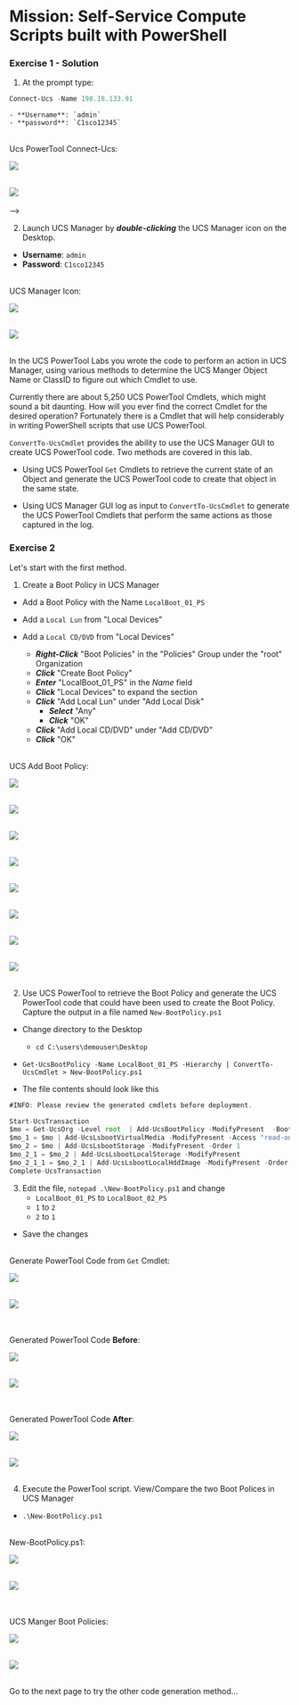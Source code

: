 # Mission: Self-Service Compute Scripts built with PowerShell

### Exercise 1 - Solution

1. At the prompt type:

  ```PowerShell
  Connect-Ucs -Name 198.18.133.91
  ```
    - **Username**: `admin`
    - **password**: `C1sco12345`

  </br>Ucs PowerTool Connect-Ucs:

  ![](/posts/files/dne-dcip-intermediate-programming-cisco-compute-ucs-powertool-mission-v01/assets/images/image-01.jpg)<br/><br/>

  ![](assets/images/image-01.jpg)<br/><br/>-->

2. Launch UCS Manager by ***double-clicking*** the UCS Manager icon on the Desktop.

  - **Username**: `admin`
  - **Password**: `C1sco12345`

  </br>UCS Manager Icon:

  ![](/posts/files/dne-dcip-intermediate-programming-cisco-compute-ucs-powertool-mission-v01/assets/images/image-02.jpg)<br/><br/>

![](assets/images/image-02.jpg)<br/><br/>

In the UCS PowerTool Labs you wrote the code to perform an action in UCS Manager, using various methods to determine the UCS Manger Object Name or ClassID to figure out which Cmdlet to use.

Currently there are about 5,250 UCS PowerTool Cmdlets, which might sound a bit daunting. How will you ever find the correct Cmdlet for the desired operation? Fortunately there is a Cmdlet that will help considerably in writing PowerShell scripts that use UCS PowerTool.

`ConvertTo-UcsCmdlet` provides the ability to use the UCS Manager GUI to create UCS PowerTool code. Two methods are covered in this lab.

  - Using UCS PowerTool `Get` Cmdlets to retrieve the current state of an Object and generate the UCS PowerTool code to create that object in the same state.

  - Using UCS Manager GUI log as input to `ConvertTo-UcsCmdlet` to generate the UCS PowerTool Cmdlets that perform the same actions as those captured in the log.

### Exercise 2

Let's start with the first method.

1. Create a Boot Policy in UCS Manager

  - Add a Boot Policy with the Name `LocalBoot_01_PS`
  - Add a `Local Lun` from "Local Devices"
  - Add a `Local CD/DVD` from "Local Devices"

    - ***Right-Click*** "Boot Policies" in the "Policies" Group under the "root" Organization
    - ***Click*** "Create Boot Policy"
    - ***Enter*** "LocalBoot_01_PS" in the *Name* field
    - ***Click*** "Local Devices" to expand the section
    - ***Click*** "Add Local Lun" under "Add Local Disk"
      - ***Select*** "Any"
      - ***Click*** "OK"
    - ***Click*** "Add Local CD/DVD" under "Add CD/DVD"
    - ***Click*** "OK"

  </br>UCS Add Boot Policy:

  ![](/posts/files/dne-dcip-intermediate-programming-cisco-compute-ucs-powertool-mission-v01/assets/images/image-03.jpg)<br/><br/>

  ![](assets/images/image-03.jpg)<br/><br/>

  ![](/posts/files/dne-dcip-intermediate-programming-cisco-compute-ucs-powertool-mission-v01/assets/images/image-04.jpg)<br/><br/>

  ![](assets/images/image-04.jpg)<br/><br/>

  ![](/posts/files/dne-dcip-intermediate-programming-cisco-compute-ucs-powertool-mission-v01/assets/images/image-05.jpg)<br/><br/>

  ![](assets/images/image-05.jpg)<br/><br/>

  ![](/posts/files/dne-dcip-intermediate-programming-cisco-compute-ucs-powertool-mission-v01/assets/images/image-06.jpg)<br/><br/>

  ![](assets/images/image-06.jpg)<br/><br/>

2. Use UCS PowerTool to retrieve the Boot Policy and generate the UCS PowerTool code that could have been used to create the Boot Policy. Capture the output in a file named `New-BootPolicy.ps1`

  - Change directory to the Desktop
    - `cd C:\users\demouser\Desktop`

  - `Get-UcsBootPolicy -Name LocalBoot_01_PS -Hierarchy | ConvertTo-UcsCmdlet > New-BootPolicy.ps1`

  - The file contents should look like this

  ```JavaScript
  #INFO: Please review the generated cmdlets before deployment.

  Start-UcsTransaction
  $mo = Get-UcsOrg -Level root  | Add-UcsBootPolicy -ModifyPresent  -BootMode "legacy" -Descr "" -EnforceVnicName "yes" -Name "LocalBoot_01_PS" -PolicyOwner "local" -Purpose "operational" -RebootOnUpdate "yes"
  $mo_1 = $mo | Add-UcsLsbootVirtualMedia -ModifyPresent -Access "read-only-local" -LunId "0" -MappingName "" -Order 2
  $mo_2 = $mo | Add-UcsLsbootStorage -ModifyPresent -Order 1
  $mo_2_1 = $mo_2 | Add-UcsLsbootLocalStorage -ModifyPresent
  $mo_2_1_1 = $mo_2_1 | Add-UcsLsbootLocalHddImage -ModifyPresent -Order 1
  Complete-UcsTransaction
  ```

3. Edit the file, `notepad .\New-BootPolicy.ps1` and change
    - `LocalBoot_01_PS` to `LocalBoot_02_PS`
    - `1` to `2`
    - `2` to `1`
  - Save the changes

  </br>Generate PowerTool Code from `Get` Cmdlet:

  ![](/posts/files/dne-dcip-intermediate-programming-cisco-compute-ucs-powertool-mission-v01/assets/images/image-07.jpg)<br/><br/>

  ![](assets/images/image-07.jpg)<br/><br/>

  </br>Generated PowerTool Code **Before**:

  ![](/posts/files/dne-dcip-intermediate-programming-cisco-compute-ucs-powertool-mission-v01/assets/images/image-08.jpg)<br/><br/>

  ![](assets/images/image-08.jpg)<br/><br/>

  </br>Generated PowerTool Code **After**:

  ![](/posts/files/dne-dcip-intermediate-programming-cisco-compute-ucs-powertool-mission-v01/assets/images/image-09.jpg)<br/><br/>

  ![](assets/images/image-09.jpg)<br/><br/>

4. Execute the PowerTool script. View/Compare the two Boot Polices in UCS Manager

  - `.\New-BootPolicy.ps1`

  </br>New-BootPolicy.ps1:

  ![](/posts/files/dne-dcip-intermediate-programming-cisco-compute-ucs-powertool-mission-v01/assets/images/image-10.jpg)<br/><br/>

  ![](assets/images/image-10.jpg)<br/><br/>

  </br>UCS Manger Boot Policies:

  ![](/posts/files/dne-dcip-intermediate-programming-cisco-compute-ucs-powertool-mission-v01/assets/images/image-11.jpg)<br/><br/>

  ![](assets/images/image-11.jpg)<br/><br/>

Go to the next page to try the other code generation method...
